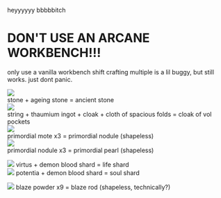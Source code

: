 heyyyyyy bbbbbitch

# DON'T USE AN ARCANE WORKBENCH!!!  
only use a vanilla workbench
shift crafting multiple is a lil buggy, but still works. just dont panic.
  
![](https://cdn.discordapp.com/attachments/316417390214774785/460420601002196992/unknown.png)  
stone + ageing stone = ancient stone  
![](https://cdn.discordapp.com/attachments/406506008173871115/416862700187156490/unknown.png)  
string + thaumium ingot + cloak + cloth of spacious folds = cloak of vol pockets  
![](https://cdn.discordapp.com/attachments/316417390214774785/455367719122894848/unknown.png)  
primordial mote x3 = primordial nodule (shapeless)  
![](https://cdn.discordapp.com/attachments/316417390214774785/455367901143236608/unknown.png)  
primordial nodule x3 = primordial pearl (shapeless)  
  
![](https://cdn.discordapp.com/attachments/702444068290166784/717384441529368647/unknown.png)
virtus + demon blood shard = life shard  
![](https://cdn.discordapp.com/attachments/702444068290166784/717384721247633439/unknown.png)
potentia + demon blood shard = soul shard  
  
![](https://cdn.discordapp.com/attachments/702444068290166784/717385374728585246/unknown.png)
blaze powder x9 = blaze rod (shapeless, technically?)
